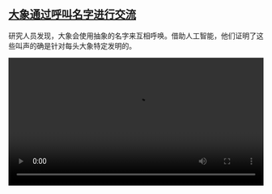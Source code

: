 <!--1738156624000-->
[大象通过呼叫名字进行交流](https://www.dw.com/zh/%E5%A4%A7%E8%B1%A1%E9%80%9A%E8%BF%87%E5%91%BC%E5%8F%AB%E5%90%8D%E5%AD%97%E8%BF%9B%E8%A1%8C%E4%BA%A4%E6%B5%81/a-71292115)
------

<p>研究人员发现，大象会使用抽象的名字来互相呼唤。借助人工智能，他们证明了这些叫声的确是针对每头大象特定发明的。</small></p><video src="https://tvdownloaddw-a.akamaihd.net/Events/mp4/vdt_zh/2025/dwvgchi250114_elefant_01icw_AVC_1280x720.mp4" controls style="width:100%"></video>

